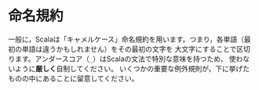 命名規約
========

一般に，Scalaは「キャメルケース」命名規約を用います。つまり，各単語（最初の単語は違うかもしれません）をその最初の文字を
大文字にすることで区切ります。アンダースコア（`_`）はScalaの文法で特別な意味を持つため，
使わないように**厳しく**自制してください。
いくつかの重要な例外規則が，下に挙げたものの中にあることに留意してください。
